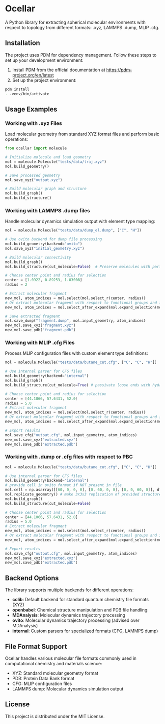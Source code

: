 # Ocellar

A Python library for extracting spherical molecular environments with respect to topology from different formats: .xyz, LAMMPS .dump, MLIP .cfg.

## Installation

The project uses PDM for dependency management. Follow these steps to set up your development environment:

1. Install PDM from the official documentation at https://pdm-project.org/en/latest
2. Set up the project environment:
```bash
pdm install
. .venv/bin/activate
```

## Usage Examples

### Working with .xyz Files

Load molecular geometry from standard XYZ format files and perform basic operations:

```python
from ocellar import molecule

# Initialize molecule and load geometry
mol = molecule.Molecule("tests/data/traj.xyz")
mol.build_geometry()

# Save processed geometry
mol.save_xyz("output.xyz")

# Build molecular graph and structure
mol.build_graph()
mol.build_structure()
```

### Working with LAMMPS .dump files

Handle molecular dynamics simulation output with element type mapping:

```python
mol = molecule.Molecule("tests/data/dump_el.dump", ["C", "H"])

# Use ovito backend for dump file processing
mol.build_geometry(backend="ovito")
mol.save_xyz("initial_geometry.xyz")

# Build molecular connectivity
mol.build_graph()
mol.build_structure(cut_molecule=False)  # Preserve molecules with parts located inside the sphere

# Choose center point and radius for selection
center = [1.0922, 0.89253, 1.03008]
radius = 2

# Extract molecular fragment
new_mol, atom_indices = mol.select(mol.select_r(center, radius))
# Or extract molecular fragment with respect to functional groups and infer charge
new_mol, atom_indices = mol.select_after_expand(mol.expand_selection(mol.select_r(center, radius)))

# Save extracted fragment
mol.save_dump("fragment.dump", mol.input_geometry, atom_indices)
new_mol.save_xyz("fragment.xyz")
new_mol.save_pdb("fragment.pdb")
```

### Working with MLIP .cfg Files

Process MLIP configuration files with custom element type definitions:

```python
mol = molecule.Molecule("tests/data/butane_cut.cfg", ["C", "C", "H"])

# Use internal parser for CFG files
mol.build_geometry(backend="internal")
mol.build_graph()
mol.build_structure(cut_molecule=True) # passivate loose ends with hydrogens

# Choose center point and radius for selection
center = [44.1066, 57.6431, 52.0]
radius = 5.0
# Extract molecular fragment
new_mol, atom_indices = mol.select(mol.select_r(center, radius))
# Or extract molecular fragment with respect to functional groups and infer charge
new_mol, atom_indices = mol.select_after_expand(mol.expand_selection(mol.select_r(center, radius)))

# Export results
mol.save_cfg("output.cfg", mol.input_geometry, atom_indices)
new_mol.save_xyz("extracted.xyz")
new_mol.save_pdb("extracted.pdb")
```

### Working with .dump or .cfg files with respect to PBC

```python
mol = molecule.Molecule("tests/data/butane_cut.cfg", ["C", "C", "H"])

# Use internal parser for CFG files
mol.build_geometry(backend="internal")
# provide cell in ovito format if NOT present in file
mol.cell = np.asarray([[60, 0, 0, 0], [0, 60, 0, 0], [0, 0, 60, 0]], dtype=float)
mol.replicate_geometry() # make 3x3x3 replication of provided structure
mol.build_graph()
mol.build_structure(cut_molecule=False)

# Choose center point and radius for selection
center = [44.1066, 57.6431, 52.0]
radius = 5.0
# Extract molecular fragment
new_mol, atom_indices = mol.select(mol.select_r(center, radius))
# Or extract molecular fragment with respect to functional groups and infer charge
new_mol, atom_indices = mol.select_after_expand(mol.expand_selection(mol.select_r(center, radius)))

# Export results
mol.save_cfg("output.cfg", mol.input_geometry, atom_indices)
new_mol.save_xyz("extracted.xyz")
new_mol.save_pdb("extracted.pdb")
```

## Backend Options

The library supports multiple backends for different operations:

- **cclib**: Default backend for standard quantum chemistry file formats (XYZ)
- **openbabel**: Chemical structure manipulation and PDB file handling
- **MDAnalysis**: Molecular dynamics trajectory processing
- **ovito**: Molecular dynamics trajectory processing (advised over MDAnalysis)
- **internal**: Custom parsers for specialized formats (CFG, LAMMPS dump)

## File Format Support

Ocellar handles various molecular file formats commonly used in computational chemistry and materials science:
- XYZ: Standard molecular geometry format
- PDB: Protein Data Bank format
- CFG: MLIP configuration files
- LAMMPS dump: Molecular dynamics simulation output

## License

This project is distributed under the MIT License.